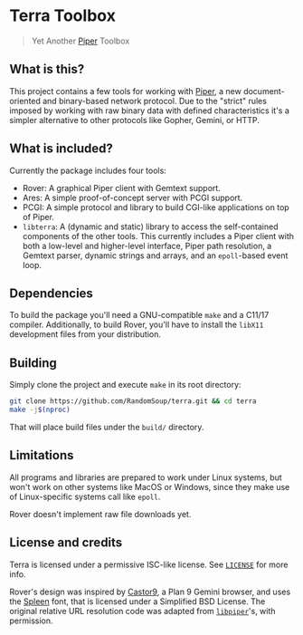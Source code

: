 # Terra Toolbox
> Yet Another [Piper][1] Toolbox

## What is this?
This project contains a few tools for working with [Piper][1], a new
document-oriented and binary-based network protocol. Due to the "strict"
rules imposed by working with raw binary data with defined characteristics
it's a simpler alternative to other protocols like Gopher, Gemini, or HTTP.

## What is included?
Currently the package includes four tools:
 + Rover: A graphical Piper client with Gemtext support.
 + Ares: A simple proof-of-concept server with PCGI support.
 + PCGI: A simple protocol and library to build CGI-like applications on
 top of Piper.
 + `libterra`: A (dynamic and static) library to access the self-contained
 components of the other tools. This currently includes a Piper client with
 both a low-level and higher-level interface, Piper path resolution, a Gemtext
 parser, dynamic strings and arrays, and an `epoll`-based event loop.

## Dependencies
To build the package you'll need a GNU-compatible `make` and a C11/17 compiler.
Additionally, to build Rover, you'll have to install the `libX11` development
files from your distribution.

## Building
Simply clone the project and execute `make` in its root directory:
```sh
git clone https://github.com/RandomSoup/terra.git && cd terra
make -j$(nproc)
```
That will place build files under the `build/` directory.

## Limitations
All programs and libraries are prepared to work under Linux systems, but
won't work on other systems like MacOS or Windows, since they make use
of Linux-specific systems call like `epoll`.

Rover doesn't implement raw file downloads yet.

## License and credits
Terra is licensed under a permissive ISC-like license. See [`LICENSE`][2]
for more info.

Rover's design was inspired by [Castor9][3], a Plan 9 Gemini browser, and
uses the [Spleen][4] font, that is licensed under a Simplified BSD License.
The original relative URL resolution code was adapted from [`libpiper`][5]'s,
with permission.

[1]: https://github.com/Luminoso-256/piper
[2]: https://github.com/RandomSoup/blob/master/LICENSE
[3]: https://sr.ht/~julienxx/Castor9/
[4]: https://github.com/fcambus/spleen
[5]: https://github.com/RandomSoup/libpiper
